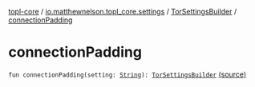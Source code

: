 [topl-core](../../index.md) / [io.matthewnelson.topl_core.settings](../index.md) / [TorSettingsBuilder](index.md) / [connectionPadding](./connection-padding.md)

# connectionPadding

`fun connectionPadding(setting: `[`String`](https://kotlinlang.org/api/latest/jvm/stdlib/kotlin/-string/index.html)`): `[`TorSettingsBuilder`](index.md) [(source)](https://github.com/05nelsonm/TorOnionProxyLibrary-Android/blob/master/topl-core/src/main/java/io/matthewnelson/topl_core/settings/TorSettingsBuilder.kt#L304)